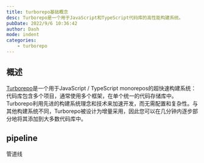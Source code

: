 ```yaml
---
title: turborepo基础概念
desc: Turborepo是一个用于JavaScript和TypeScript代码库的高性能构建系统。
pubDate: 2022/9/6 10:36:42
author: Dash
mode: indent
categories: 
    - turborepo
---
```


## 概述

[Turborepo](https://turborepo.org/)是一个用于JavaScript / TypeScript monorepos的超快速构建系统：代码库包含多个项目，通常使用多个框架，在单个统一的代码存储库中。Turborepo利用先进的构建系统理念和技术来加速开发，而无需配置和复杂性。与其他构建系统不同，Turborepo被设计为增量采用，因此您可以在几分钟内逐步部分地将其添加到大多数代码库中。

## pipeline

管道线


